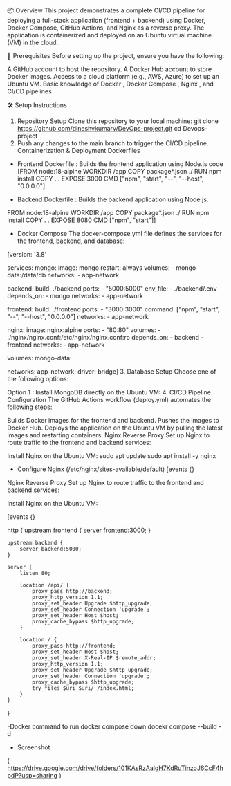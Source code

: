 📦 Overview
This project demonstrates a complete CI/CD pipeline for deploying a full-stack application (frontend + backend) using Docker, Docker Compose, GitHub Actions, and Nginx as a reverse proxy. The application is containerized and deployed on an Ubuntu virtual machine (VM) in the cloud.

🔧 Prerequisites
Before setting up the project, ensure you have the following:

A GitHub account to host the repository.
A Docker Hub account to store Docker images.
Access to a cloud platform (e.g., AWS, Azure) to set up an Ubuntu VM.
Basic knowledge of Docker , Docker Compose , Nginx , and CI/CD pipelines 

🛠 Setup Instructions
1. Repository Setup
Clone this repository to your local machine:
git clone https://github.com/dineshvkumarv/DevOps-project.git
cd Devops-project
2. Push any changes to the main branch to trigger the CI/CD pipeline.
Containerization & Deployment
Dockerfiles
- Frontend Dockerfile : Builds the frontend application using Node.js
code
[FROM node:18-alpine
WORKDIR /app
COPY package*.json ./
RUN npm install
COPY . .
EXPOSE 3000
CMD ["npm", "start", "--", "--host", "0.0.0.0"]

- Backend Dockerfile : Builds the backend application using Node.js.

FROM node:18-alpine
WORKDIR /app
COPY package*.json ./
RUN npm install
COPY . .
EXPOSE 8080
CMD ["npm", "start"]]

- Docker Compose
The docker-compose.yml file defines the services for the frontend, backend, and database:

[version: '3.8'

services:
  mongo:
    image: mongo
    restart: always
    volumes:
      - mongo-data:/data/db
    networks:
      - app-network

  backend:
    build: ./backend
    ports:
      - "5000:5000"
    env_file:
      - ./backend/.env
    depends_on:
      - mongo
    networks:
      - app-network

  frontend:
    build: ./frontend
    ports:
      - "3000:3000"
    command: ["npm", "start", "--", "--host", "0.0.0.0"]
    networks:
      - app-network

  nginx:
    image: nginx:alpine
    ports:
      - "80:80"
    volumes:
      - ./nginx/nginx.conf:/etc/nginx/nginx.conf:ro
    depends_on:
      - backend
      - frontend
    networks:
      - app-network

volumes:
  mongo-data:

networks:
  app-network:
    driver: bridge]
3. Database Setup
Choose one of the following options:

Option 1 : Install MongoDB directly on the Ubuntu VM:
4. CI/CD Pipeline Configuration
The GitHub Actions workflow (deploy.yml) automates the following steps:

Builds Docker images for the frontend and backend.
Pushes the images to Docker Hub.
Deploys the application on the Ubuntu VM by pulling the latest images and restarting containers.
Nginx Reverse Proxy
Set up Nginx to route traffic to the frontend and backend services:

Install Nginx on the Ubuntu VM:
sudo apt update
sudo apt install -y nginx
-  Configure Nginx (/etc/nginx/sites-available/default)
[events {}

            

Nginx Reverse Proxy
Set up Nginx to route traffic to the frontend and backend services:

Install Nginx on the Ubuntu VM:

[events {}

http {
    upstream frontend {
        server frontend:3000;
    }

    upstream backend {
        server backend:5000;
    }

    server {
        listen 80;

        location /api/ {
            proxy_pass http://backend;
            proxy_http_version 1.1;
            proxy_set_header Upgrade $http_upgrade;
            proxy_set_header Connection 'upgrade';
            proxy_set_header Host $host;
            proxy_cache_bypass $http_upgrade;
        }

        location / {
            proxy_pass http://frontend;
            proxy_set_header Host $host;
            proxy_set_header X-Real-IP $remote_addr;
            proxy_http_version 1.1;
            proxy_set_header Upgrade $http_upgrade;
            proxy_set_header Connection 'upgrade';
            proxy_cache_bypass $http_upgrade;
            try_files $uri $uri/ /index.html;
        }
    }
}

-Docker command to run 
docker compose down
docekr compose --build -d


- Screenshot

( https://drive.google.com/drive/folders/101KAsRzAalgH7KdRuTinzoJ6CcF4hpdP?usp=sharing )



